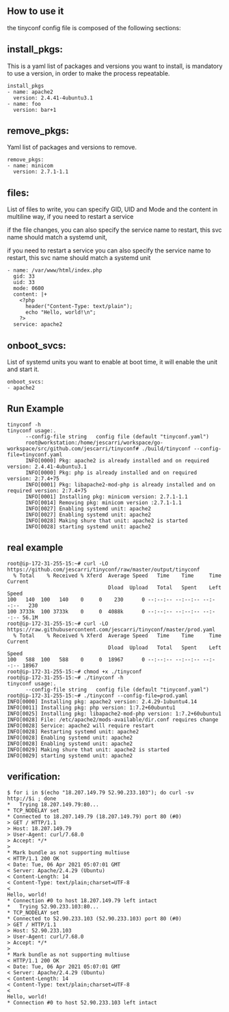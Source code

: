 How to use it
-------------

the tinyconf config file is composed of the following sections:

install_pkgs:
-------------

This is a yaml list of packages and versions you want to install, is mandatory to use a version, in order to make the process repeatable.

````
install_pkgs
- name: apache2
  version: 2.4.41-4ubuntu3.1
- name: foo
  version: bar+1
````

remove_pkgs:
------------

Yaml list of packages and versions to remove.

````
remove_pkgs:
- name: minicom
  version: 2.7.1-1.1
````

files:
------

List of files to write, you can specify GID, UID and Mode and the content in multiline way, if you need to restart a service

if the file changes, you can also specify the service name to restart, this svc name should match a systemd unit,

if you need to restart a service  you can also specify the service name to restart, this svc name should match a systemd unit

````
- name: /var/www/html/index.php
  gid: 33
  uid: 33
  mode: 0600
  content: |+
    <?php
      header("Content-Type: text/plain");
      echo "Hello, world!\n";
    ?>
  service: apache2
````

onboot_svcs:
------------

List of systemd units you want to enable at boot time, it will enable the unit and start it.

````
onboot_svcs:
- apache2
````

Run Example
-----------

````
tinyconf -h
tinyconf usage:.
      --config-file string   config file (default "tinyconf.yaml")
      root@workstation:/home/jescarri/workspace/go-workspace/src/github.com/jescarri/tinyconf# ./build/tinyconf --config-file=tinyconf.yaml
      INFO[0000] Pkg: apache2 is already installed and on required version: 2.4.41-4ubuntu3.1
      INFO[0000] Pkg: php is already installed and on required version: 2:7.4+75
      INFO[0001] Pkg: libapache2-mod-php is already installed and on required version: 2:7.4+75
      INFO[0001] Installing pkg: minicom version: 2.7.1-1.1
      INFO[0014] Removing pkg: minicom version :2.7.1-1.1
      INFO[0027] Enabling systemd unit: apache2
      INFO[0027] Enabling systemd unit: apache2
      INFO[0028] Making shure that unit: apache2 is started
      INFO[0028] starting systemd unit: apache2
````

real example
------------

````
root@ip-172-31-255-15:~# curl -LO https://github.com/jescarri/tinyconf/raw/master/output/tinyconf
  % Total    % Received % Xferd  Average Speed   Time    Time     Time  Current
                                 Dload  Upload   Total   Spent    Left  Speed
100   140  100   140    0     0    230      0 --:--:-- --:--:-- --:--:--   230
100 3733k  100 3733k    0     0  4088k      0 --:--:-- --:--:-- --:--:-- 56.1M
root@ip-172-31-255-15:~# curl -LO https://raw.githubusercontent.com/jescarri/tinyconf/master/prod.yaml
  % Total    % Received % Xferd  Average Speed   Time    Time     Time  Current
                                 Dload  Upload   Total   Spent    Left  Speed
100   588  100   588    0     0  18967      0 --:--:-- --:--:-- --:--:-- 18967
root@ip-172-31-255-15:~# chmod +x ./tinyconf
root@ip-172-31-255-15:~# ./tinyconf -h
tinyconf usage:.
      --config-file string   config file (default "tinyconf.yaml")
root@ip-172-31-255-15:~# ./tinyconf --config-file=prod.yaml
INFO[0000] Installing pkg: apache2 version: 2.4.29-1ubuntu4.14
INFO[0011] Installing pkg: php version: 1:7.2+60ubuntu1
INFO[0025] Installing pkg: libapache2-mod-php version: 1:7.2+60ubuntu1
INFO[0028] File: /etc/apache2/mods-available/dir.conf requires change
INFO[0028] Service: apache2 will require restart
INFO[0028] Restarting systemd unit: apache2
INFO[0028] Enabling systemd unit: apache2
INFO[0028] Enabling systemd unit: apache2
INFO[0029] Making shure that unit: apache2 is started
INFO[0029] starting systemd unit: apache2
````

verification:
------------

````
$ for i in $(echo "18.207.149.79 52.90.233.103"); do curl -sv http://$i ; done
*   Trying 18.207.149.79:80...
* TCP_NODELAY set
* Connected to 18.207.149.79 (18.207.149.79) port 80 (#0)
> GET / HTTP/1.1
> Host: 18.207.149.79
> User-Agent: curl/7.68.0
> Accept: */*
>
* Mark bundle as not supporting multiuse
< HTTP/1.1 200 OK
< Date: Tue, 06 Apr 2021 05:07:01 GMT
< Server: Apache/2.4.29 (Ubuntu)
< Content-Length: 14
< Content-Type: text/plain;charset=UTF-8
<
Hello, world!
* Connection #0 to host 18.207.149.79 left intact
*   Trying 52.90.233.103:80...
* TCP_NODELAY set
* Connected to 52.90.233.103 (52.90.233.103) port 80 (#0)
> GET / HTTP/1.1
> Host: 52.90.233.103
> User-Agent: curl/7.68.0
> Accept: */*
>
* Mark bundle as not supporting multiuse
< HTTP/1.1 200 OK
< Date: Tue, 06 Apr 2021 05:07:01 GMT
< Server: Apache/2.4.29 (Ubuntu)
< Content-Length: 14
< Content-Type: text/plain;charset=UTF-8
<
Hello, world!
* Connection #0 to host 52.90.233.103 left intact
````
